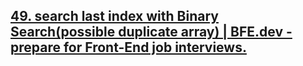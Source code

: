 ## [49. search last index with Binary Search(possible duplicate array) | BFE.dev - prepare for Front-End job interviews.](https://bigfrontend.dev/problem/search-last-index-with-Binary-Search-possible-duplicate-array)